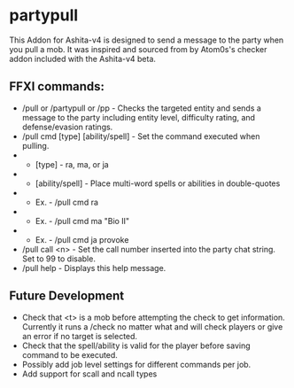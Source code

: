 # partypull
This Addon for Ashita-v4 is designed to send a message to the party when you pull a mob.  It was inspired and sourced from by Atom0s's checker addon included with the Ashita-v4 beta.

## FFXI commands:
* /pull or /partypull or /pp - Checks the targeted entity and sends a message to the party including entity level, difficulty rating, and defense/evasion ratings.
* /pull cmd [type] [ability/spell] - Set the command executed when pulling.
* * [type] - ra, ma, or ja
* * [ability/spell] - Place multi-word spells or abilities in double-quotes
* * Ex. - /pull cmd ra
* * Ex. - /pull cmd ma "Bio II"
* * Ex. - /pull cmd ja provoke
* /pull call \<n\> - Set the call number inserted into the party chat string. Set to 99 to disable.
* /pull help - Displays this help message.

## Future Development
* Check that \<t\> is a mob before attempting the check to get information.  Currently it runs a /check no matter what and will check players or give an error if no target is selected.
* Check that the spell/ability is valid for the player before saving command to be executed.
* Possibly add job level settings for different commands per job.
* Add support for scall and ncall types
